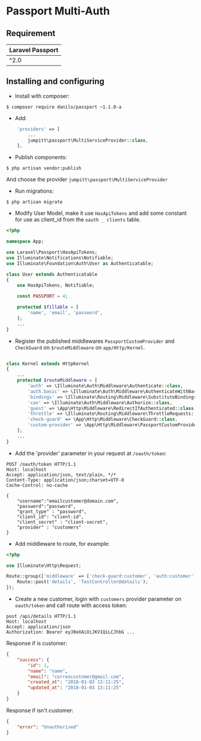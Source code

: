 # Passport Multi-Auth

## Requirement

| Laravel Passport |
|------------------|
| ^2.0             |

## Installing and configuring

- Install with composer:

```console
$ composer require danilo/passport ~1.1.0-a

```


- Add:

```php
    'providers' => [
        ...
        jumpitt\passport\MultiServiceProvider::class,
    ],
```


- Publish components:

```console
$ php artisan vendor:publish
```

And choose the provider `jumpitt\passport\MultiServiceProvider`


- Run migrations:

```console
$ php artisan migrate
```


- Modify User Model, make it use `HasApiTokens` and add some constant for use as client_id from the `oauth _ clients` table.

```php
<?php

namespace App;

use Laravel\Passport\HasApiTokens;
use Illuminate\Notifications\Notifiable;
use Illuminate\Foundation\Auth\User as Authenticatable;

class User extends Authenticatable
{
    use HasApiTokens, Notifiable;

    const PASSPORT = 4;

    protected $fillable = [
        'name', 'email', 'password',
    ];
    ...
}
```


- Register the published middlewares `PassportCustomProvider` and `CheckGuard` on `$routeMiddleware` on `app/Http/Kernel`.

```php

class Kernel extends HttpKernel
{
    ...
    protected $routeMiddleware = [
        'auth' => \Illuminate\Auth\Middleware\Authenticate::class,
        'auth.basic' => \Illuminate\Auth\Middleware\AuthenticateWithBasicAuth::class,
        'bindings' => \Illuminate\Routing\Middleware\SubstituteBindings::class,
        'can' => \Illuminate\Auth\Middleware\Authorize::class,
        'guest' => \App\Http\Middleware\RedirectIfAuthenticated::class,
        'throttle' => \Illuminate\Routing\Middleware\ThrottleRequests::class,
        'check-guard' => \App\Http\Middleware\CheckGuard::class,
        'custom-provider' => \App\Http\Middleware\PassportCustomProvider::class,
    ];
    ...
}
```


- Add the 'provider' parameter in your request at `/oauth/token`:

```
POST /oauth/token HTTP/1.1
Host: localhost
Accept: application/json, text/plain, */*
Content-Type: application/json;charset=UTF-8
Cache-Control: no-cache

{
    "username":"emailcustomer@domain.com",
    "password":"password",
    "grant_type" : "password",
    "client_id": "client-id",
    "client_secret" : "client-secret",
    "provider" : "customers"
}
```


- Add middleware to route, for example:

```php
<?php

use Illuminate\Http\Request;

Route::group(['middleware' => ['check-guard:customer', 'auth:customer']], function(){
    Route::post('details', 'TestController@details');
});

```


- Create a new customer, login with `customers` provider parameter on `oauth/token` and call route with access token:

```
post /api/details HTTP/1.1
Host: localhost
Accept: application/json
Authorization: Bearer eyJ0eXAiOiJKV1QiLCJhbG ...
```

Response if is customer:

```json
{
    "success": {
        "id": 1,
        "name": "name",
        "email": "correocustomer@gmail.com",
        "created_at": "2018-01-03 13:11:25",
        "updated_at": "2018-01-03 13:11:25"
    }
}
```

Response if isn't customer:

```json
{
    "error": "Unauthorised"
}
```
